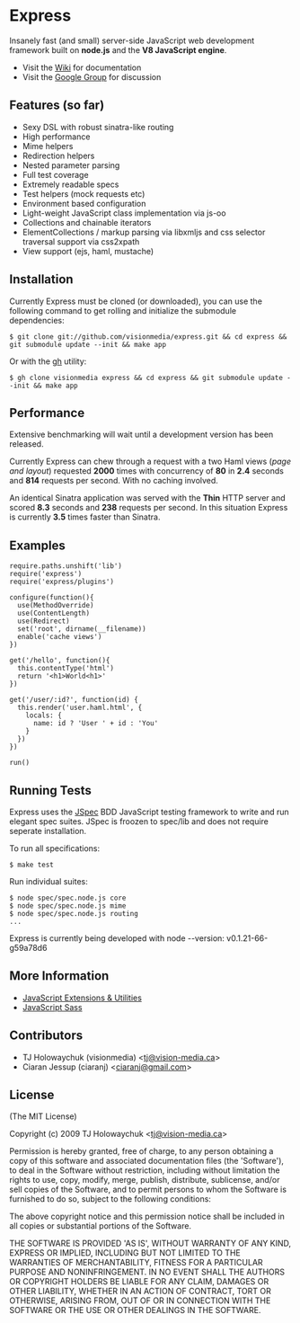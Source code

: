
# Express
      
  Insanely fast (and small) server-side JavaScript web development framework
  built on **node.js** and the **V8 JavaScript engine**.

  * Visit the [Wiki](http://wiki.github.com/visionmedia/express) for documentation
  * Visit the [Google Group](http://groups.google.com/group/express-js) for discussion

## Features (so far)

  * Sexy DSL with robust sinatra-like routing
  * High performance
  * Mime helpers
  * Redirection helpers
  * Nested parameter parsing
  * Full test coverage
  * Extremely readable specs
  * Test helpers (mock requests etc)
  * Environment based configuration
  * Light-weight JavaScript class implementation via js-oo
  * Collections and chainable iterators
  * ElementCollections / markup parsing via libxmljs and css selector traversal support via css2xpath
  * View support (ejs, haml, mustache)
  
## Installation

Currently Express must be cloned (or downloaded), you can use the following command to
get rolling and initialize the submodule dependencies:

    $ git clone git://github.com/visionmedia/express.git && cd express && git submodule update --init && make app
    
Or with the [gh](http://github.com/visionmedia/gh) utility:

    $ gh clone visionmedia express && cd express && git submodule update --init && make app

## Performance

  Extensive benchmarking will wait until a development version
  has been released. 
  
  Currently Express can chew through a request with a two Haml views (*page and layout*) 
  requested **2000** times with concurrency of **80** in **2.4** seconds and **814**
  requests per second. With no caching involved.
  
  An identical Sinatra application was served with the **Thin** HTTP server
  and scored **8.3** seconds and **238** requests per second. In this situation
  Express is currently **3.5** times faster than Sinatra.

## Examples

    require.paths.unshift('lib')
    require('express')
    require('express/plugins')
    
    configure(function(){
      use(MethodOverride)
      use(ContentLength)
      use(Redirect)
      set('root', dirname(__filename))
      enable('cache views')
    })
    
    get('/hello', function(){
      this.contentType('html')
      return '<h1>World<h1>'
    })
    
    get('/user/:id?', function(id) {
      this.render('user.haml.html', {
        locals: {
          name: id ? 'User ' + id : 'You' 
        }
      })
    })
    
    run()
  
## Running Tests

Express uses the [JSpec](http://jspec.info) BDD JavaScript testing
framework to write and run elegant spec suites. JSpec is froozen 
to spec/lib and does not require seperate installation.

To run all specifications:

    $ make test
    
Run individual suites:

    $ node spec/spec.node.js core
    $ node spec/spec.node.js mime
    $ node spec/spec.node.js routing
    ...

Express is currently being developed with node --version:
    v0.1.21-66-g59a78d6
    
## More Information

  * [JavaScript Extensions &amp; Utilities](http://github.com/visionmedia/ext.js)
  * [JavaScript Sass](http://github.com/visionmedia/sass.js)
    
## Contributors

  * TJ Holowaychuk (visionmedia) &lt;tj@vision-media.ca&gt;
  * Ciaran Jessup (ciaranj) &lt;ciaranj@gmail.com&gt;
    
## License 

(The MIT License)

Copyright (c) 2009 TJ Holowaychuk &lt;tj@vision-media.ca&gt;

Permission is hereby granted, free of charge, to any person obtaining
a copy of this software and associated documentation files (the
'Software'), to deal in the Software without restriction, including
without limitation the rights to use, copy, modify, merge, publish,
distribute, sublicense, and/or sell copies of the Software, and to
permit persons to whom the Software is furnished to do so, subject to
the following conditions:

The above copyright notice and this permission notice shall be
included in all copies or substantial portions of the Software.

THE SOFTWARE IS PROVIDED 'AS IS', WITHOUT WARRANTY OF ANY KIND,
EXPRESS OR IMPLIED, INCLUDING BUT NOT LIMITED TO THE WARRANTIES OF
MERCHANTABILITY, FITNESS FOR A PARTICULAR PURPOSE AND NONINFRINGEMENT.
IN NO EVENT SHALL THE AUTHORS OR COPYRIGHT HOLDERS BE LIABLE FOR ANY
CLAIM, DAMAGES OR OTHER LIABILITY, WHETHER IN AN ACTION OF CONTRACT,
TORT OR OTHERWISE, ARISING FROM, OUT OF OR IN CONNECTION WITH THE
SOFTWARE OR THE USE OR OTHER DEALINGS IN THE SOFTWARE.
